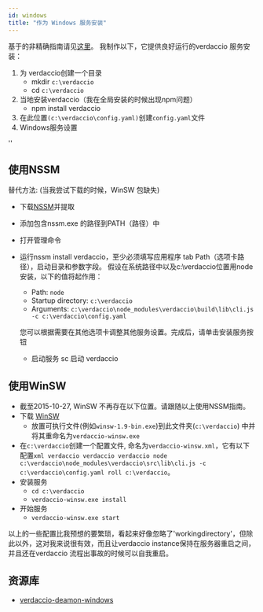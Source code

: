 ```yaml
---
id: windows
title: "作为 Windows 服务安装"
---
```


基于的非精确指南请见[这里](http://asysadmin.tumblr.com/post/32941224574/running-nginx-on-windows-as-a-service)。 我制作以下，它提供良好运行的verdaccio 服务安装：

1. 为 verdaccio创建一个目录 
    * mkdir `c:\verdaccio`
    * cd `c:\verdaccio`
2. 当地安装verdaccio（我在全局安装的时候出现npm问题） 
    * npm install verdaccio
3. 在此位置`(c:\verdaccio\config.yaml)`创建`config.yaml`文件
4. Windows服务设置

<div id="codefund">''</div>

## 使用NSSM

替代方法: (当我尝试下载的时候，WinSW 包缺失)

* 下载[NSSM](https://www.nssm.cc/download/)并提取

* 添加包含nssm.exe 的路径到PATH（路径）中

* 打开管理命令

* 运行nssm install verdaccio，至少必须填写应用程序 tab Path（选项卡路径），启动目录和参数字段。 假设在系统路径中以及c:\verdaccio位置用node安装，以下的值将起作用：
    
    * Path: `node`
    * Startup directory: `c:\verdaccio`
    * Arguments: `c:\verdaccio\node_modules\verdaccio\build\lib\cli.js -c c:\verdaccio\config.yaml`
    
    您可以根据需要在其他选项卡调整其他服务设置。完成后，请单击安装服务按钮
    
    * 启动服务 sc 启动 verdaccio

## 使用WinSW

* 截至2015-10-27, WinSW 不再存在以下位置。请跟随以上使用NSSM指南。
* 下载 [WinSW](http://repo.jenkins-ci.org/releases/com/sun/winsw/winsw/) 
    * 放置可执行文件(例如`winsw-1.9-bin.exe`)到此文件夹(`c:\verdaccio`) 中并将其重命名为`verdaccio-winsw.exe`
* 在`c:\verdaccio`创建一个配置文件, 命名为`verdaccio-winsw.xml`，它有以下配置`xml verdaccio verdaccio verdaccio node c:\verdaccio\node_modules\verdaccio\src\lib\cli.js -c c:\verdaccio\config.yaml roll c:\verdaccio`。
* 安装服务 
    * `cd c:\verdaccio`
    * `verdaccio-winsw.exe install`
* 开始服务 
    * `verdaccio-winsw.exe start`

以上的一些配置比我预想的要繁琐，看起来好像忽略了'workingdirectory'，但除此以外，这对我来说很有效，而且让verdaccio instance保持在服务器重启之间，并且还在verdaccio 流程出事故的时候可以自我重启。

## 资源库

* [verdaccio-deamon-windows](https://github.com/davidenke/verdaccio-deamon-windows)
